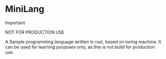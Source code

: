 # MiniLang

> [!Important]
> NOT FOR PRODUCTION USE

A Sample programming language written in rust, based on turing machine. It can be used for learning purposes only, as this is not build for production use.
